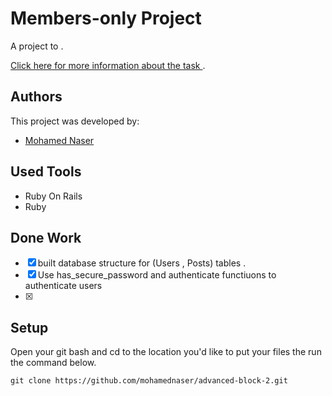 # Members-only Project

A project to .

[Click here for more information about the task ](https://www.theodinproject.com/courses/ruby-on-rails/lessons/authentication).

## Authors

This project was developed by:

- [Mohamed Naser](https://www.linkedin.com/in/mohamednaseramein/)

## Used Tools

- Ruby On Rails
- Ruby

## Done Work

- [x] built database structure for (Users , Posts) tables .
- [x] Use has_secure_password and authenticate functiuons to authenticate users 
- [x] 

## Setup

Open your git bash and cd to the location you'd like to put your files the run the command below.

```console
git clone https://github.com/mohamednaser/advanced-block-2.git
```
